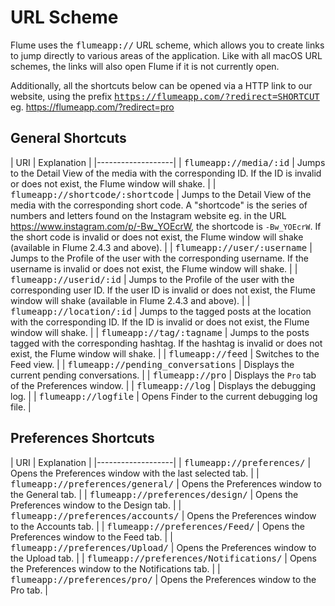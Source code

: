 # URL Scheme

Flume uses the <kbd>flumeapp://</kbd> URL scheme, which allows you to create links to jump directly to various areas of the application. Like with all macOS URL schemes, the links will also open Flume if it is not currently open.

Additionally, all the shortcuts below can be opened via a HTTP link to our website, using the prefix <kbd>https://flumeapp.com/?redirect=SHORTCUT</kbd> eg. https://flumeapp.com/?redirect=pro

## General Shortcuts

| URI | Explanation |
|-------------------|
| <kbd>flumeapp://media/:id</kbd> | Jumps to the Detail View of the media with the corresponding ID. If the ID is invalid or does not exist, the Flume window will shake. |
| <kbd>flumeapp://shortcode/:shortcode</kbd> | Jumps to the Detail View of the media with the corresponding short code. A "shortcode" is the series of numbers and letters found on the Instagram website eg. in the URL https://www.instagram.com/p/-Bw_YOEcrW, the shortcode is ```-Bw_YOEcrW```. If the short code is invalid or does not exist, the Flume window will shake (available in Flume 2.4.3 and above). |
| <kbd>flumeapp://user/:username</kbd> | Jumps to the Profile of the user with the corresponding username. If the username is invalid or does not exist, the Flume window will shake. |
| <kbd>flumeapp://userid/:id</kbd> | Jumps to the Profile of the user with the corresponding user ID. If the user ID is invalid or does not exist, the Flume window will shake (available in Flume 2.4.3 and above). |
| <kbd>flumeapp://location/:id</kbd> | Jumps to the tagged posts at the location with the corresponding ID. If the ID is invalid or does not exist, the Flume window will shake. |
| <kbd>flumeapp://tag/:tagname</kbd> | Jumps to the posts tagged with the corresponding hashtag. If the hashtag is invalid or does not exist, the Flume window will shake. |
| <kbd>flumeapp://feed</kbd> | Switches to the Feed view. |
| <kbd>flumeapp://pending_conversations</kbd> | Displays the current pending conversations. |
| <kbd>flumeapp://pro</kbd> | Displays the ```Pro``` tab of the Preferences window. |
| <kbd>flumeapp://log</kbd> | Displays the debugging log. |
| <kbd>flumeapp://logfile</kbd> | Opens Finder to the current debugging log file. |

## Preferences Shortcuts

| URI | Explanation |
|-------------------|
| <kbd>flumeapp://preferences/</kbd> | Opens the Preferences window with the last selected tab. |
| <kbd>flumeapp://preferences/general/</kbd> | Opens the Preferences window to the General tab. |
| <kbd>flumeapp://preferences/design/</kbd> | Opens the Preferences window to the Design tab. |
| <kbd>flumeapp://preferences/accounts/</kbd> | Opens the Preferences window to the Accounts tab. |
| <kbd>flumeapp://preferences/Feed/</kbd> | Opens the Preferences window to the Feed tab. |
| <kbd>flumeapp://preferences/Upload/</kbd> | Opens the Preferences window to the Upload tab. |
| <kbd>flumeapp://preferences/Notifications/</kbd> | Opens the Preferences window to the Notifications tab. |
| <kbd>flumeapp://preferences/pro/</kbd> | Opens the Preferences window to the Pro tab. |
